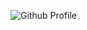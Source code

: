 ![Github Profile](https://user-images.githubusercontent.com/117266406/221859460-b60575df-82ed-4b35-917a-da2caaf38903.png)
